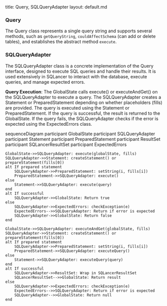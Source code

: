 <frontmatter>
  title: Query, SQLQueryAdapter
  layout: default.md
</frontmatter>

### Query

The Query class represents a single query string and supports several methods, such as `getQueryString`, `couldAffectSchema` (can add or delete tables), and establishes the abstract method `execute`.


### SQLQueryAdapter

The SQLQueryAdapter class is a concrete implementation of the Query interface, designed to execute SQL queries and handle their results. It is used extensively in SQLancer to interact with the database, execute queries, and manage expected errors. 

**Query Execution**: The GlobalState calls execute() or executeAndGet() on the SQLQueryAdapter to execute a query. The SQLQueryAdapter creates a Statement or PreparedStatement depending on whether placeholders (fills) are provided. The query is executed using the Statement or PreparedStatement. If the query is successful, the result is returned to the GlobalState. If the query fails, the SQLQueryAdapter checks if the error is expected using the ExpectedErrors class.

<mermaid>
sequenceDiagram
    participant GlobalState
    participant SQLQueryAdapter
    participant Statement
    participant PreparedStatement
    participant ResultSet
    participant SQLancerResultSet
    participant ExpectedErrors

    GlobalState->>SQLQueryAdapter: execute(globalState, fills)
    SQLQueryAdapter->>Statement: createStatement() or prepareStatement(fills[0])
    alt If prepared statement
        SQLQueryAdapter->>PreparedStatement: setString(i, fills[i])
        PreparedStatement->>SQLQueryAdapter: execute()
    else
        Statement->>SQLQueryAdapter: execute(query)
    end
    alt If successful
        SQLQueryAdapter->>GlobalState: Return true
    else
        SQLQueryAdapter->>ExpectedErrors: checkException(e)
        ExpectedErrors-->>SQLQueryAdapter: Return if error is expected
        SQLQueryAdapter->>GlobalState: Return false
    end

    GlobalState->>SQLQueryAdapter: executeAndGet(globalState, fills)
    SQLQueryAdapter->>Statement: createStatement() or prepareStatement(fills[0])
    alt If prepared statement
        SQLQueryAdapter->>PreparedStatement: setString(i, fills[i])
        PreparedStatement->>SQLQueryAdapter: executeQuery()
    else
        Statement->>SQLQueryAdapter: executeQuery(query)
    end
    alt If successful
        SQLQueryAdapter->>ResultSet: Wrap in SQLancerResultSet
        SQLancerResultSet-->>GlobalState: Return result
    else
        SQLQueryAdapter->>ExpectedErrors: checkException(e)
        ExpectedErrors-->>SQLQueryAdapter: Return if error is expected
        SQLQueryAdapter-->>GlobalState: Return null
    end
</mermaid>